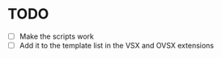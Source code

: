 # TODO

- [ ] Make the scripts work
- [ ] Add it to the template list in the VSX and OVSX extensions
